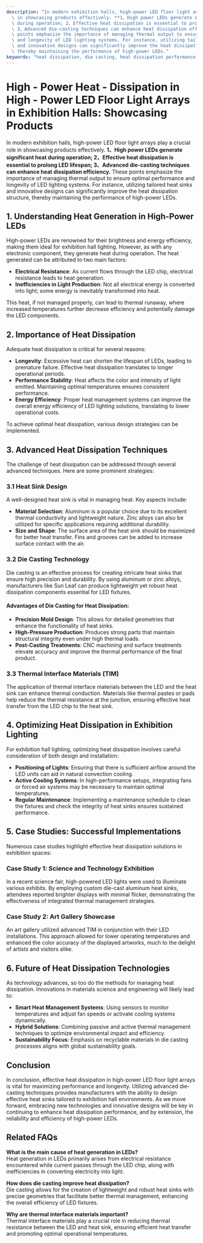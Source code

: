 ```yaml
---
description: "In modern exhibition halls, high-power LED floor light arrays play a crucial role\
  \ in showcasing products effectively. **1、High power LEDs generate significant heat\
  \ during operation; 2、Effective heat dissipation is essential to prolong LED lifespan;\
  \ 3、Advanced die-casting techniques can enhance heat dissipation efficiency.** These\
  \ points emphasize the importance of managing thermal output to ensure optimal performance\
  \ and longevity of LED lighting systems. For instance, utilizing tailored heat sinks\
  \ and innovative designs can significantly improve the heat dissipation structure,\
  \ thereby maintaining the performance of high-power LEDs."
keywords: "heat dissipation, die casting, heat dissipation performance, heat sink"
---
```

# High - Power Heat - Dissipation in High - Power LED Floor Light Arrays in Exhibition Halls: Showcasing Products

In modern exhibition halls, high-power LED floor light arrays play a crucial role in showcasing products effectively. **1、High power LEDs generate significant heat during operation; 2、Effective heat dissipation is essential to prolong LED lifespan; 3、Advanced die-casting techniques can enhance heat dissipation efficiency.** These points emphasize the importance of managing thermal output to ensure optimal performance and longevity of LED lighting systems. For instance, utilizing tailored heat sinks and innovative designs can significantly improve the heat dissipation structure, thereby maintaining the performance of high-power LEDs.

## 1. Understanding Heat Generation in High-Power LEDs

High-power LEDs are renowned for their brightness and energy efficiency, making them ideal for exhibition hall lighting. However, as with any electronic component, they generate heat during operation. The heat generated can be attributed to two main factors:

- **Electrical Resistance**: As current flows through the LED chip, electrical resistance leads to heat generation.
- **Inefficiencies in Light Production**: Not all electrical energy is converted into light; some energy is inevitably transformed into heat.

This heat, if not managed properly, can lead to thermal runaway, where increased temperatures further decrease efficiency and potentially damage the LED components.

## 2. Importance of Heat Dissipation

Adequate heat dissipation is critical for several reasons:

- **Longevity**: Excessive heat can shorten the lifespan of LEDs, leading to premature failure. Effective heat dissipation translates to longer operational periods.
- **Performance Stability**: Heat affects the color and intensity of light emitted. Maintaining optimal temperatures ensures consistent performance.
- **Energy Efficiency**: Proper heat management systems can improve the overall energy efficiency of LED lighting solutions, translating to lower operational costs.

To achieve optimal heat dissipation, various design strategies can be implemented.

## 3. Advanced Heat Dissipation Techniques

The challenge of heat dissipation can be addressed through several advanced techniques. Here are some prominent strategies:

### 3.1 Heat Sink Design

A well-designed heat sink is vital in managing heat. Key aspects include:

- **Material Selection**: Aluminum is a popular choice due to its excellent thermal conductivity and lightweight nature. Zinc alloys can also be utilized for specific applications requiring additional durability.
- **Size and Shape**: The surface area of the heat sink should be maximized for better heat transfer. Fins and grooves can be added to increase surface contact with the air.

### 3.2 Die Casting Technology

Die casting is an effective process for creating intricate heat sinks that ensure high precision and durability. By using aluminum or zinc alloys, manufacturers like Sun Leaf can produce lightweight yet robust heat dissipation components essential for LED fixtures.

#### Advantages of Die Casting for Heat Dissipation:

- **Precision Mold Design**: This allows for detailed geometries that enhance the functionality of heat sinks.
- **High-Pressure Production**: Produces strong parts that maintain structural integrity even under high thermal loads.
- **Post-Casting Treatments**: CNC machining and surface treatments elevate accuracy and improve the thermal performance of the final product.

### 3.3 Thermal Interface Materials (TIM)

The application of thermal interface materials between the LED and the heat sink can enhance thermal conduction. Materials like thermal pastes or pads help reduce the thermal resistance at the junction, ensuring effective heat transfer from the LED chip to the heat sink.

## 4. Optimizing Heat Dissipation in Exhibition Lighting

For exhibition hall lighting, optimizing heat dissipation involves careful consideration of both design and installation:

- **Positioning of Lights**: Ensuring that there is sufficient airflow around the LED units can aid in natural convection cooling.
- **Active Cooling Systems**: In high-performance setups, integrating fans or forced air systems may be necessary to maintain optimal temperatures.
- **Regular Maintenance**: Implementing a maintenance schedule to clean the fixtures and check the integrity of heat sinks ensures sustained performance.

## 5. Case Studies: Successful Implementations

Numerous case studies highlight effective heat dissipation solutions in exhibition spaces:

### Case Study 1: Science and Technology Exhibition

In a recent science fair, high-powered LED lights were used to illuminate various exhibits. By employing custom die-cast aluminum heat sinks, attendees reported brighter displays with minimal flicker, demonstrating the effectiveness of integrated thermal management strategies.

### Case Study 2: Art Gallery Showcase

An art gallery utilized advanced TIM in conjunction with their LED installations. This approach allowed for lower operating temperatures and enhanced the color accuracy of the displayed artworks, much to the delight of artists and visitors alike.

## 6. Future of Heat Dissipation Technologies

As technology advances, so too do the methods for managing heat dissipation. Innovations in materials science and engineering will likely lead to:

- **Smart Heat Management Systems**: Using sensors to monitor temperatures and adjust fan speeds or activate cooling systems dynamically.
- **Hybrid Solutions**: Combining passive and active thermal management techniques to optimize environmental impact and efficiency.
- **Sustainability Focus**: Emphasis on recyclable materials in die casting processes aligns with global sustainability goals.

## Conclusion

In conclusion, effective heat dissipation in high-power LED floor light arrays is vital for maximizing performance and longevity. Utilizing advanced die-casting techniques provides manufacturers with the ability to design effective heat sinks tailored to exhibition hall environments. As we move forward, embracing new technologies and innovative designs will be key in continuing to enhance heat dissipation performance, and by extension, the reliability and efficiency of high-power LEDs.

## Related FAQs

**What is the main cause of heat generation in LEDs?**  
Heat generation in LEDs primarily arises from electrical resistance encountered while current passes through the LED chip, along with inefficiencies in converting electricity into light.

**How does die casting improve heat dissipation?**  
Die casting allows for the creation of lightweight and robust heat sinks with precise geometries that facilitate better thermal management, enhancing the overall efficiency of LED fixtures.

**Why are thermal interface materials important?**  
Thermal interface materials play a crucial role in reducing thermal resistance between the LED and heat sink, ensuring efficient heat transfer and promoting optimal operational temperatures.

